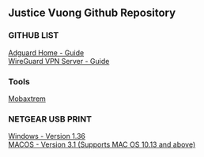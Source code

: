 ## Justice Vuong Github Repository

### GITHUB LIST
[Adguard Home - Guide](/adguard-home/)
</br>
[WireGuard VPN Server - Guide](/wireguard-install/)

### Tools
[Mobaxtrem](/Mobaxtrem.zip)
</br>

### NETGEAR USB PRINT
[Windows - Version 1.36](/Netgear-Print/USB-Printer_Win_v1.36.zip)
</br>
[MACOS - Version 3.1 (Supports MAC OS 10.13 and above)](/Netgear-Print/USB-Printer-MAC_V3.1.zip)
